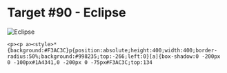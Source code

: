 # Target #90 - Eclipse

![Eclipse](https://cssbattle.dev/targets/90.png)

```
<p><p a><style>*{background:#F3AC3C}p{position:absolute;height:400;width:400;border-radius:50%;background:#998235;top:-266;left:0}[a]{box-shadow:0 -200px 0 -100px#1A4341,0 -200px 0 -75px#F3AC3C;top:134
```
